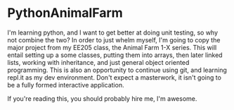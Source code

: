 # PythonAnimalFarm

I'm learning python, and I want to get better at doing unit testing, so why not combine the two?  In order to just whelm myself, I'm going to copy the major project from my EE205 class, the Animal Farm 1-X series.  This will entail setting up a some classes, putting them into arrays, then later linked lists, working with inheritance, and just general object oriented programming. This is also an opportunity to continue using git, and learning repl.it as my dev environment.  Don't expect a masterwork, it isn't going to be a fully formed interactive application.

If you're reading this, you should probably hire me, I'm awesome.

